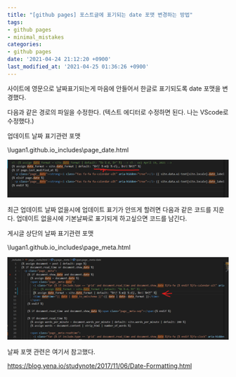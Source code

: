 ```yaml
---
title: "[github pages] 포스트글에 표기되는 date 포맷 변경하는 방법"
tags:
- github pages
- minimal_mistakes
categories:
- github pages
date: '2021-04-24 21:12:20 +0900'
last_modified_at: '2021-04-25 01:36:26 +0900'
---
```


사이트에 영문으로 날짜표기되는게 마음에 안들어서 한글로 표기되도록 date 포맷을 변경했다.

다음과 같은 경로의 파일을 수정한다. (텍스트 에디터로 수정하면 된다. 나는 VScode로 수정했다.)



업데이트 날짜 표기관련 포맷

\lugan1.github.io\_includes\page_date.html

![date](/assets/image/posts_image/jekyll_admin_date/page_dateHTML.png)


최근 업데이트 날짜 없을시에 업데이트 표기가 안뜨게 할려면 다음과 같은 코드를 지운다. 업데이트 없을시에 기본날짜로 표기되게 하고싶으면 코드를 남긴다.




게시글 상단의 날짜 표기관련 포맷


\lugan1.github.io\_includes\page_meta.html

![meta](/assets/image/posts_image/jekyll_admin_date/page_metaHTML.png)



날짜 포맷 관련은 여기서 참고했다.

<https://blog.yena.io/studynote/2017/11/06/Date-Formatting.html>
